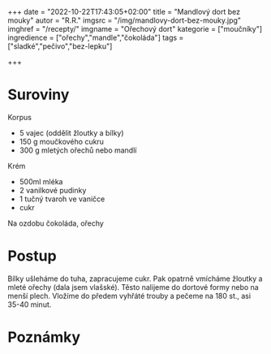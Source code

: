 
+++
date = "2022-10-22T17:43:05+02:00"
title = "Mandlový dort bez mouky"
autor = "R.R."
imgsrc = "/img/mandlovy-dort-bez-mouky.jpg"
imghref = "/recepty/"
imgname = "Ořechový dort"
kategorie = ["moučníky"]
ingredience = ["ořechy","mandle","čokoláda"]
tags = ["sladké","pečivo","bez-lepku"]

+++


# Suroviny 
Korpus
- 5 vajec (oddělit žloutky a bílky)
- 150 g moučkového cukru
- 300 g mletých ořechů nebo mandlí

Krém
- 500ml mléka
- 2 vanilkové pudinky
- 1 tučný tvaroh ve vaničce
- cukr
 
Na ozdobu
čokoláda, ořechy


# Postup
Bílky ušleháme do tuha, zapracujeme cukr. Pak opatrně vmícháme žloutky a mleté ořechy (dala jsem vlašské).
Těsto nalijeme do dortové formy nebo na menší plech. Vložíme do předem vyhřáté trouby a pečeme na 180 st., asi 35-40 minut.

# Poznámky
